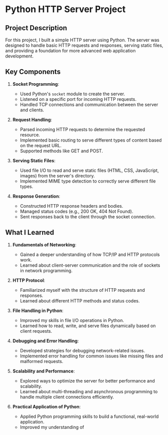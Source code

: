 # Python HTTP Server Project

## Project Description
For this project, I built a simple HTTP server using Python. The server was designed to handle basic HTTP requests and responses, serving static files, and providing a foundation for more advanced web application development.

## Key Components

1. **Socket Programming**:
   - Used Python's `socket` module to create the server.
   - Listened on a specific port for incoming HTTP requests.
   - Handled TCP connections and communication between the server and clients.

2. **Request Handling**:
   - Parsed incoming HTTP requests to determine the requested resource.
   - Implemented basic routing to serve different types of content based on the request URL.
   - Supported methods like GET and POST.

3. **Serving Static Files**:
   - Used file I/O to read and serve static files (HTML, CSS, JavaScript, images) from the server's directory.
   - Implemented MIME type detection to correctly serve different file types.

4. **Response Generation**:
   - Constructed HTTP response headers and bodies.
   - Managed status codes (e.g., 200 OK, 404 Not Found).
   - Sent responses back to the client through the socket connection.

## What I Learned

1. **Fundamentals of Networking**:
   - Gained a deeper understanding of how TCP/IP and HTTP protocols work.
   - Learned about client-server communication and the role of sockets in network programming.

2. **HTTP Protocol**:
   - Familiarized myself with the structure of HTTP requests and responses.
   - Learned about different HTTP methods and status codes.

3. **File Handling in Python**:
   - Improved my skills in file I/O operations in Python.
   - Learned how to read, write, and serve files dynamically based on client requests.

4. **Debugging and Error Handling**:
   - Developed strategies for debugging network-related issues.
   - Implemented error handling for common issues like missing files and malformed requests.

5. **Scalability and Performance**:
   - Explored ways to optimize the server for better performance and scalability.
   - Learned about multi-threading and asynchronous programming to handle multiple client connections efficiently.

6. **Practical Application of Python**:
   - Applied Python programming skills to build a functional, real-world application.
   - Improved my understanding of
